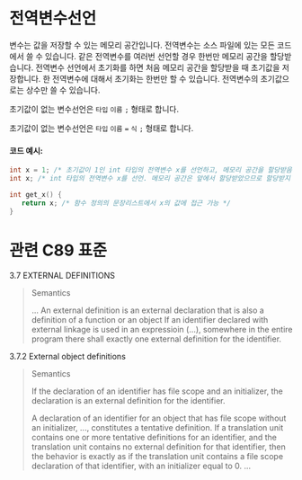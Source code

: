 # 전역변수선언
변수는 값을 저장할 수 있는 메모리 공간입니다. 
전역변수는 소스 파일에 있는 모든 코드에서 쓸 수 있습니다. 
같은 전역변수를 여러번 선언할 경우 한번만 메모리 공간을 할당받습니다.
전역변수 선언에서 초기화를 하면 처음 메모리 공간을 할당받을 때 초기값을 저장합니다.
한 전역변수에 대해서 초기화는 한번만 할 수 있습니다. 
전역변수의 초기값으로는 상수만 쓸 수 있습니다. 

초기값이 없는 변수선언은 `타입` `이름` `;` 형태로 합니다.

초기값이 없는 변수선언은 `타입` `이름` `=` `식` `;` 형태로 합니다. 

#### 코드 예시:
```c
int x = 1; /* 초기값이 1인 int 타입의 전역변수 x를 선언하고, 메모리 공간을 할당받음 */
int x; /* int 타입의 전역변수 x를 선언. 메모리 공간은 앞에서 할당받았으므로 할당받지 않음 */

int get_x() {
   return x; /* 함수 정의의 문장리스트에서 x의 값에 접근 가능 */
}
```

# 관련 C89 표준
3.7 EXTERNAL DEFINITIONS
>
>Semantics
>
>... An external definition is an external declaration that is also a definition of a function or an object
>If an identifier declared with external linkage is used in an expressioin (...),
>somewhere in the entire program there shall exactly one external definition for the identifier.

3.7.2 External object definitions
>
>Semantics
>
>If the declaration of an identifier has file scope and an initializer,
>the declaration is an external definition for the identifier.
>
>A declaration of an identifier for an object that has file scope without an initializer, ..., constitutes a tentative definition.
>If a translation unit contains one or more tentative definitions for an identifier,
>and the translation unit contains no external definition for that identifier,
>then the behavior is exactly as if the translation unit contains a file scope declaration of that identifier,
>with an initializer equal to 0. ...


